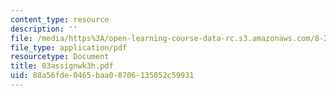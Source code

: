 ```yaml
---
content_type: resource
description: ''
file: /media/https%3A/open-learning-course-data-rc.s3.amazonaws.com/8-224-exploring-black-holes-general-relativity-astrophysics-spring-2003/88a56fde0465baa08706135052c59931_03assignwk3h.pdf
file_type: application/pdf
resourcetype: Document
title: 03assignwk3h.pdf
uid: 88a56fde-0465-baa0-8706-135052c59931
---
```

